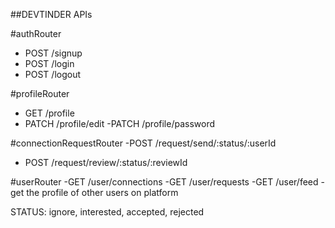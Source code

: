 ##DEVTINDER APIs

#authRouter
- POST /signup
- POST /login
- POST /logout

#profileRouter
- GET /profile
- PATCH /profile/edit
-PATCH /profile/password

#connectionRequestRouter
-POST /request/send/:status/:userId
- POST /request/review/:status/:reviewId


#userRouter
-GET /user/connections
-GET /user/requests
-GET /user/feed - get the profile of other users on platform

STATUS: ignore, interested, accepted, rejected